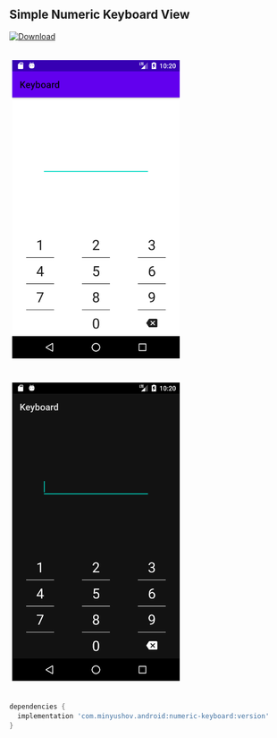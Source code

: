 ## Simple Numeric Keyboard View
[![Download](https://api.bintray.com/packages/minyushov/android/numeric-keyboard/images/download.svg)](https://bintray.com/minyushov/android/numeric-keyboard/_latestVersion)

<p>
  <img src="keyboard-sample/screenshots/keyboard-light.png" width="300" vspace="20" hspace="5">
  <img src="keyboard-sample/screenshots/keyboard-dark.png" width="300" vspace="20" hspace="5">
</p>

```groovy
dependencies {
  implementation 'com.minyushov.android:numeric-keyboard:version'
}
```
